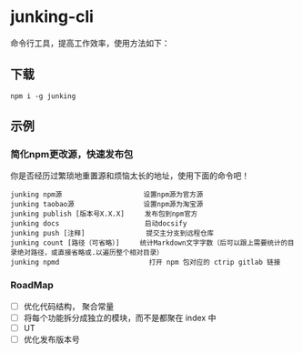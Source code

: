 # junking-cli

命令行工具，提高工作效率，使用方法如下：



## 下载

```shell script
npm i -g junking
```

## 示例

### 简化npm更改源，快速发布包

你是否经历过繁琐地重置源和烦恼太长的地址，使用下面的命令吧！

```shell script
junking npm源                    设置npm源为官方源
junking taobao源                 设置npm源为淘宝源
junking publish [版本号X.X.X]     发布包到npm官方
junking docs                     启动docsify
junking push [注释]               提交主分支到远程仓库
junking count [路径（可省略）]     统计Markdown文字字数（后可以跟上需要统计的目录绝对路径，或直接省略或.以遍历整个相对目录）
junking npmd                      打开 npm 包对应的 ctrip gitlab 链接
```
### RoadMap
- [ ] 优化代码结构， 聚合常量
- [ ] 将每个功能拆分成独立的模块，而不是都聚在 index 中
- [ ] UT
- [ ] 优化发布版本号